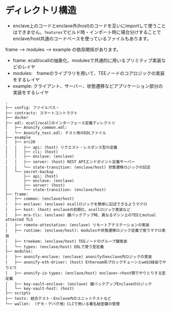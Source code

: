 # ディレクトリ構造

* enclave上のコードとenclave外(host)のコードを互いにimportして使うことはできません。`features`でビルド時・インポート時に場合分けすることでenclave/host共通のコードベースを使っているファイルもあります。

frame --> modules --> example の依存関係があります。

* frame: ecall/ocallの抽象化、modulesで共通的に用いるプリミティブ実装などのレイヤ
* modules:　frameのライブラリを用いて、TEEノードのコアロジックの実装をするレイヤ
* example: クライアント、サーバー、状態遷移などアプリケーション部分の実装をするレイヤ

```
.
├── config: ファイルパス・
├── contracts: スマートコントラクト
├── docker
├── edl: ecall/ocallのインターフェース定義ディレクトリ
│   ├── Anonify_common.edl:
│   └── Anonify_test.edl: テスト用のEDLファイル
├── example
│   ├── erc20
│   │   ├── api: (host) リクエスト・レスポンス型の定義
│   │   ├── cli: (host)
│   │   ├── enclave: (enclave)
│   │   ├── server: (host) REST APIエンドポイント定義サーバー
│   │   └── state-transition: (enclave/host) 状態遷移ロジックの記述
│   └── secret-backup
│       ├── api: (host)
│       ├── enclave: (enclave)
│       ├── server: (host)
│       └── state-transition: (enclave/host)
├── frame:
│   ├── common: (enclave/host)
│   ├── enclave: (enclave) ecallロジックを簡単に記述できるようマクロ
│   ├── host: (host) enclaveの初期化、ocallロジック実装など
│   ├── mra-tls: (enclave) 鍵バックアップ時、異なるマシン上のTEEとmutual attested TLS
│   ├── remote-attestation: (enclave) リモートアテステーションの実装
│   ├── runtime: (enclave/host): modulesや状態遷移ロジック定義で使うマクロ実装
│   ├── treekem: (enclave/host) TEEノードのグループ鍵実装
│   └── types: (enclave/host) EDLで使う型定義
├── modules:
│   ├── anonify-enclave: (enclave) anonifyのenclave内ロジックの実装
│   ├── anonify-eth-driver: (host) Etheream系ブロックチェーンとweb3経由でやりとり
│   ├── anonify-io-types: (enclave/host) enclave<->host間でやりとりする型定義
│   ├── key-vault-enclave: (enclave) 鍵バックアップEnclaveのロジック
│   └── key-vault-host: (host)
├── scripts
├── tests: 結合テスト・Enclave内のユニットテストなど
└── wallet: （デモ・デバグ用）CLIで用いる署名秘密鍵の管理
```
